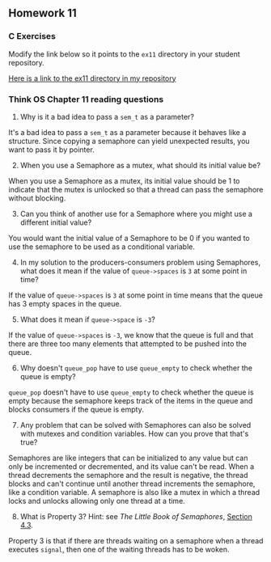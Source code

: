 ## Homework 11

### C Exercises

Modify the link below so it points to the `ex11` directory in your
student repository.

[Here is a link to the ex11 directory in my repository](https://github.com/ericasaywhat/ExercisesInC/tree/master/exercises/ex11)

### Think OS Chapter 11 reading questions

1) Why is it a bad idea to pass a `sem_t` as a parameter?

It's a bad idea to pass a `sem_t` as a parameter because it behaves like a structure. Since copying a semaphore can yield unexpected results, you want to pass it by pointer.

2) When you use a Semaphore as a mutex, what should its initial value be?

When you use a Semaphore as a mutex, its initial value should be 1 to indicate that the mutex is unlocked so that a thread can pass the semaphore without blocking.

3) Can you think of another use for a Semaphore where you might use a different initial value?

You would want the initial value of a Semaphore to be 0 if you wanted to use the semaphore to be used as a conditional variable.

4) In my solution to the producers-consumers problem using Semaphores,
what does it mean if the value of `queue->spaces` is `3` at some point in time?

If the value of `queue->spaces` is `3` at some point in time means that the queue has 3 empty spaces in the queue. 

5) What does it mean if `queue->space` is `-3`?

If the value of `queue->spaces` is `-3`, we know that the queue is full and that there are three too many elements that attempted to be pushed into the queue.

6) Why doesn't `queue_pop` have to use `queue_empty` to check whether the queue is empty?

`queue_pop` doesn't have to use `queue_empty` to check whether the queue is empty because the semaphore keeps track of the items in the queue and blocks consumers if the queue is empty.

7) Any problem that can be solved with Semaphores can also be solved with mutexes and condition variables.
How can you prove that that's true?

Semaphores are like integers that can be initialized to any value but can only be incremented or decremented, and its value can't be read. When a thread decrements the semaphore and the result is negative, the thread blocks and can't continue until another thread increments the semaphore, like a condition variable. A semaphore is also like a mutex in which a thread locks and unlocks allowing only one thread at a time.

8) What is Property 3?  Hint: see *The Little Book of Semaphores*, 
[Section 4.3](http://greenteapress.com/semaphores/LittleBookOfSemaphores.pdf). 

Property 3 is that if there are threads waiting on a semaphore when a thread executes `signal`, then one of the waiting threads has to be woken.





